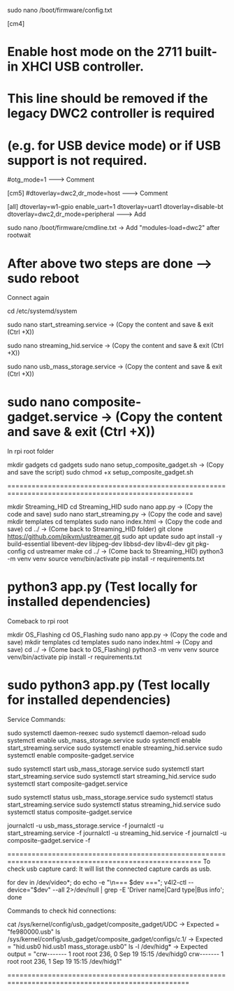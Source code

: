 sudo nano /boot/firmware/config.txt 


[cm4]
# Enable host mode on the 2711 built-in XHCI USB controller.
# This line should be removed if the legacy DWC2 controller is required
# (e.g. for USB device mode) or if USB support is not required.
#otg_mode=1   ---> Comment
                                            
[cm5]
#dtoverlay=dwc2,dr_mode=host   ---> Comment
                                            
[all]
dtoverlay=w1-gpio
enable_uart=1
dtoverlay=uart1
dtoverlay=disable-bt
dtoverlay=dwc2,dr_mode=peripheral ---> Add

sudo nano /boot/firmware/cmdline.txt      -> Add "modules-load=dwc2" after rootwait

After above two steps are done --> sudo reboot
===========================================================================================================================
Connect again

cd /etc/systemd/system

sudo nano start_streaming.service       -> (Copy the content and save & exit (Ctrl +X))

sudo nano streaming_hid.service         -> (Copy the content and save & exit (Ctrl +X))

sudo nano usb_mass_storage.service      -> (Copy the content and save & exit (Ctrl +X))

sudo nano composite-gadget.service      -> (Copy the content and save & exit (Ctrl +X))
====================================================================================================
In rpi root folder

mkdir gadgets
cd gadgets
sudo nano setup_composite_gadget.sh             -> (Copy and save the script)
sudo chmod +x setup_composite_gadget.sh

====================================================================================================

mkdir Streaming_HID
cd Streaming_HID
sudo nano app.py      			      -> (Copy the code and save)
sudo nano start_streaming.py      -> (Copy the code and save)
mkdir templates
cd templates
sudo nano index.html              -> (Copy the code and save)
cd ../                            -> (Come back to Streaming_HID folder)
git clone https://github.com/pikvm/ustreamer.git
sudo apt update
sudo apt install -y build-essential libevent-dev libjpeg-dev libbsd-dev libv4l-dev git pkg-config
cd ustreamer
make
cd ../                            -> (Come back to Streaming_HID)
python3 -m venv venv
source venv/bin/activate
pip install -r requirements.txt

python3 app.py (Test locally for installed dependencies)
=====================================================================================================

Comeback to rpi root

mkdir OS_Flashing
cd OS_Flashing
sudo nano app.py                    -> (Copy the code and save)
mkdir templates
cd templates
sudo nano index.html                -> (Copy and save)
cd ../                              -> (Come back to OS_Flashing)
python3 -m venv venv
source venv/bin/activate
pip install -r requirements.txt

sudo python3 app.py (Test locally for installed dependencies)
======================================================================================================

Service Commands:


sudo systemctl daemon-reexec
sudo systemctl daemon-reload
sudo systemctl enable usb_mass_storage.service
sudo systemctl enable start_streaming.service
sudo systemctl enable streaming_hid.service
sudo systemctl enable composite-gadget.service

sudo systemctl start usb_mass_storage.service
sudo systemctl start start_streaming.service
sudo systemctl start streaming_hid.service
sudo systemctl start composite-gadget.service

sudo systemctl status usb_mass_storage.service
sudo systemctl status start_streaming.service
sudo systemctl status streaming_hid.service
sudo systemctl status composite-gadget.service

journalctl -u usb_mass_storage.service -f
journalctl -u start_streaming.service -f
journalctl -u streaming_hid.service -f
journalctl -u composite-gadget.service -f

======================================================================================================
To check usb capture card: It will list the connected capture cards as usb.

for dev in /dev/video*; do   echo -e "\n=== $dev ===";   v4l2-ctl --device="$dev" --all 2>/dev/null | grep -E 'Driver name|Card type|Bus info'; done

Commands to check hid connections:

cat /sys/kernel/config/usb_gadget/composite_gadget/UDC  -> Expected = "fe980000.usb"
ls /sys/kernel/config/usb_gadget/composite_gadget/configs/c.1/  -> Expected = "hid.usb0  hid.usb1  mass_storage.usb0"
ls -l /dev/hidg*   -> Expected output = "crw------- 1 root root 236, 0 Sep 19 15:15 /dev/hidg0
                                         crw------- 1 root root 236, 1 Sep 19 15:15 /dev/hidg1"
										 
===================================================================================================


